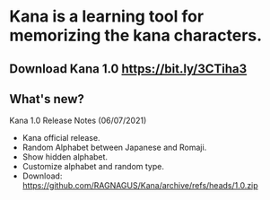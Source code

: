 # Kana is a learning tool for memorizing the kana characters.
Download Kana 1.0 https://bit.ly/3CTiha3
---
What's new?
---
Kana 1.0 Release Notes (06/07/2021)
  * Kana official release.
  * Random Alphabet between Japanese and Romaji.
  * Show hidden alphabet.
  * Customize alphabet and random type.
  * Download: https://github.com/RAGNAGUS/Kana/archive/refs/heads/1.0.zip
